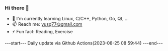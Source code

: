 ### Hi there 👋

- 🌱 I'm currently learning Linux, C/C++, Python, Go, Qt, ...
- 📫 Reach me: yusq77@gmail.com
- ⚡ Fun fact: Reading, Exercise

---start---
Daily update via Github Actions(2023-08-25 08:59:44)
---end---
